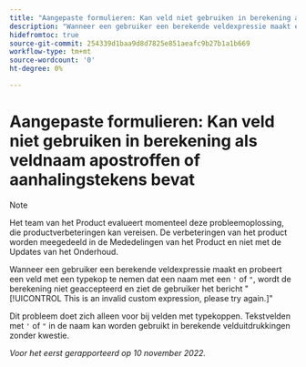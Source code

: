 ```yaml
---
title: "Aangepaste formulieren: Kan veld niet gebruiken in berekening als de veldnaam aanhalingstekens of een apostrof bevat."
description: "Wanneer een gebruiker een berekende veldexpressie maakt en probeert een typeahead-veld op te nemen met een naam met een apostrof- of aanhalingsteken, wordt de berekening niet geaccepteerd en ziet de gebruiker het bericht Dit is een ongeldige aangepaste expressie. Probeer het opnieuw."
hidefromtoc: true
source-git-commit: 254339d1baa9d8d7825e851aeafc9b27b1a1b669
workflow-type: tm+mt
source-wordcount: '0'
ht-degree: 0%

---
```



# Aangepaste formulieren: Kan veld niet gebruiken in berekening als veldnaam apostroffen of aanhalingstekens bevat

>[!NOTE]
>
>Het team van het Product evalueert momenteel deze probleemoplossing, die productverbeteringen kan vereisen. De verbeteringen van het product worden meegedeeld in de Mededelingen van het Product en niet met de Updates van het Onderhoud.

Wanneer een gebruiker een berekende veldexpressie maakt en probeert een veld met een typekop te nemen dat een naam met een `'` of `"`, wordt de berekening niet geaccepteerd en ziet de gebruiker het bericht &quot;[!UICONTROL This is an invalid custom expression, please try again.]&quot;

Dit probleem doet zich alleen voor bij velden met typekoppen. Tekstvelden met `'` of `"` in de naam kan worden gebruikt in berekende velduitdrukkingen zonder kwestie.

_Voor het eerst gerapporteerd op 10 november 2022._

